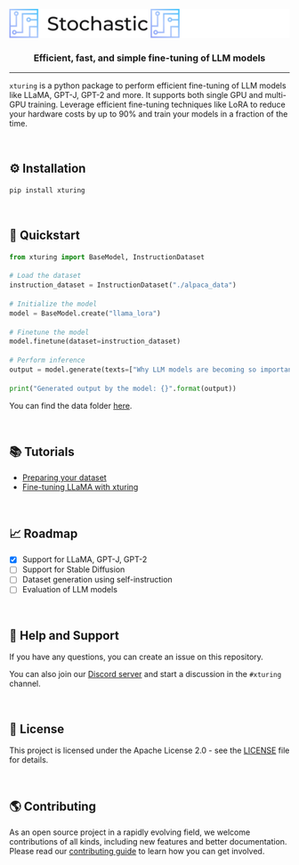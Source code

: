 <p align="center">
  <img src=".github/stochastic_logo_light.svg#gh-light-mode-only" width="250" alt="Stochastic.ai"/>
  <img src=".github/stochastic_logo_dark.svg#gh-dark-mode-only" width="250" alt="Stochastic.ai"/>
</p>
<h3 align="center">Efficient, fast, and simple fine-tuning of LLM models</h3>

___

`xturing` is a python package to perform efficient fine-tuning of LLM models like LLaMA, GPT-J, GPT-2 and more. It supports both single GPU and multi-GPU training. Leverage efficient fine-tuning techniques like LoRA to reduce your hardware costs by up to 90% and train your models in a fraction of the time.

<br>

## ⚙️ Installation
```bash
pip install xturing
```

<br>

## 🚀 Quickstart
```python
from xturing import BaseModel, InstructionDataset

# Load the dataset
instruction_dataset = InstructionDataset("./alpaca_data")

# Initialize the model
model = BaseModel.create("llama_lora")

# Finetune the model
model.finetune(dataset=instruction_dataset)

# Perform inference
output = model.generate(texts=["Why LLM models are becoming so important?"])

print("Generated output by the model: {}".format(output))
```

You can find the data folder [here](examples/llama_lora_alpaca/alpaca_data/).

<br>

## 📚 Tutorials
- [Preparing your dataset](examples/preparing_dataset.ipynb)
- [Fine-tuning LLaMA with xturing](examples/llama_lora_alpaca/llama_lora_alcapa.py)

<br>

## 📈 Roadmap
- [x] Support for LLaMA, GPT-J, GPT-2
- [ ] Support for Stable Diffusion
- [ ] Dataset generation using self-instruction
- [ ] Evaluation of LLM models

<br>

## 🤝 Help and Support
If you have any questions, you can create an issue on this repository.

You can also join our [Discord server](https://discord.gg/TgHXuSJEk6) and start a discussion in the `#xturing` channel.

<br>

## 📝 License
This project is licensed under the Apache License 2.0 - see the [LICENSE](LICENSE) file for details.

<br>

## 🌎 Contributing
As an open source project in a rapidly evolving field, we welcome contributions of all kinds, including new features and better documentation. Please read our [contributing guide](CONTRIBUTING.md) to learn how you can get involved.

